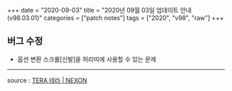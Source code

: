 +++
date = "2020-09-03"
title = "2020년 09월 03일 업데이트 안내 (v98.03.01)"
categories = ["patch notes"]
tags = ["2020", "v98", "raw"]
+++

## 버그 수정

- 옵션 변환 스크롤[신발]을 허리띠에 사용할 수 있는 문제

----

source : [TERA 테라 | NEXON](http://tera.nexon.com/news/update/view.aspx?n4articlesn=448)
